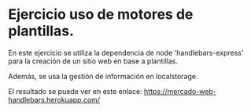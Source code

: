 # Ejercicio uso de motores de plantillas.

En este ejercicio se utiliza la dependencia de node 'handlebars-express' para la creación de un sitio web en base a plantillas.

Además, se usa la gestión de información en localstorage.

El resultado se puede ver en este enlace: https://mercado-web-handlebars.herokuapp.com/
